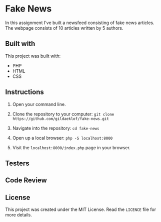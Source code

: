 # Fake News
In this assignment I've built a newsfeed consisting of fake news articles.
The webpage consists of 10 articles written by 5 authors.

## Built with
This project was built with:
* PHP
* HTML
* CSS

## Instructions
1. Open your command line.

2. Clone the repository to your computer: `git clone https://github.com/gildaeklof/fake-news.git`

3. Navigate into the repository: `cd fake-news` 

4. Open up a local browser: `php -S localhost:8000`

5. Visit the `localhost:8000/index.php` page in your browser.

## Testers
## Code Review
## License
This project was created under the MIT License. Read the `LICENCE` file for more details.
